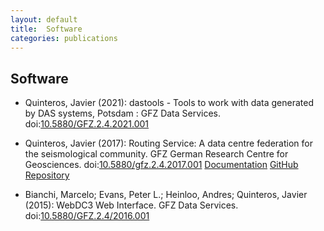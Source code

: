 ```yaml
---
layout: default
title:  Software
categories: publications
---
```


Software
--------

* Quinteros, Javier (2021): dastools - Tools to work with data generated by DAS systems, Potsdam : GFZ Data Services. doi:[10.5880/GFZ.2.4.2021.001][dastools-doi]

* Quinteros, Javier (2017): Routing Service: A data centre federation for the seismological community. GFZ German Research Centre for Geosciences. doi:[10.5880/gfz.2.4.2017.001][routing-doi]
[Documentation][routing-doc]
[GitHub Repository][routing-repo]

* Bianchi, Marcelo; Evans, Peter L.; Heinloo, Andres; Quinteros, Javier (2015): WebDC3 Web Interface. GFZ Data Services.
doi:[10.5880/GFZ.2.4/2016.001][webdc3-doi]

[dastools-doi]: https://doi.org/10.5880/GFZ.2.4.2021.001
[webdc3-doi]:   http://dx.doi.org/10.5880/GFZ.2.4/2016.001
[routing-repo]: https://github.com/EIDA/routing.git
[routing-doi]:  http://dx.doi.org/10.5880/gfz.2.4.2017.001
[routing-doc]:  https://routing.readthedocs.io/en/latest/
